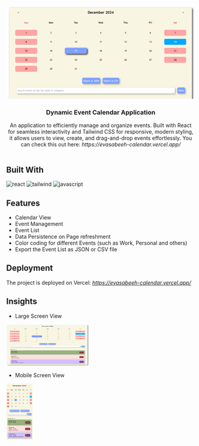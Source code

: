 <br/>
<p align="center">
  <img src="public\screenshot.png" alt="View" width="500" height="250"/> 
  <h3 align="center">Dynamic Event Calendar Application</h3>

  <p align="center">
  An application to efficiently manage and organize events. Built with React for seamless interactivity and Tailwind CSS for responsive, modern styling, it allows users to view, create, and drag-and-drop events effortlessly. You can check this out here: <em>https://evasabeeh-calendar.vercel.app/</em>
    <br/>
    <br/>
  </p>
</p>

## Built With

<img src="https://upload.wikimedia.org/wikipedia/commons/thumb/a/a7/React-icon.svg/768px-React-icon.svg.png" alt="react" width="80" height="80"/> 
<img src="https://uxwing.com/wp-content/themes/uxwing/download/brands-and-social-media/tailwind-css-icon.png" alt="tailwind" width="80" height="80"/>
<img src="https://upload.wikimedia.org/wikipedia/commons/thumb/6/6a/JavaScript-logo.png/900px-JavaScript-logo.png" alt="javascript" width="80" height="80"/>


## Features

- Calendar View
- Event Management
- Event List
- Data Persistence on Page refreshment
- Color coding for different Events (such as Work, Personal and others)
- Export the Event List as JSON or CSV file


## Deployment

The project is deployed on Vercel: <em>https://evasabeeh-calendar.vercel.app/</em>

## Insights

- Large Screen View
<img src="public\screenshot1.png" alt="desktop" width="220" height="110"/> 

- Mobile Screen View
<img src="public\screenshot2.png" alt="mobile" width="70" height="150"/> 
